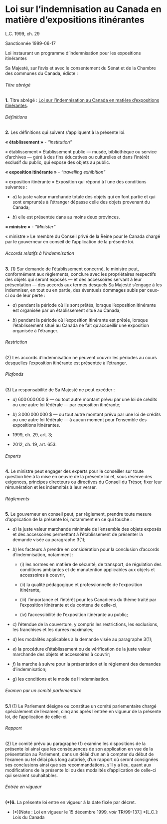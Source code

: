 # Loi sur l’indemnisation au Canada en matière d’expositions itinérantes

L.C. 1999, ch. 29

Sanctionnée 1999-06-17

Loi instaurant un programme d’indemnisation pour les expositions itinérantes

Sa Majesté, sur l’avis et avec le consentement du Sénat et de la Chambre des communes du Canada, édicte :

###### Titre abrégé

**1.** Titre abrégé : [Loi sur l’indemnisation au Canada en matière d’expositions itinérantes](/canada/fra/lois/C/C-10.5.md).

###### Définitions

**2.** Les définitions qui suivent s’appliquent à la présente loi.

**« établissement »** - _“institution”_

    

« établissement » Établissement public — musée, bibliothèque ou service d’archives — géré à des fins éducatives ou culturelles et dans l’intérêt exclusif du public, qui expose des objets au public.

**« exposition itinérante »** - _“travelling exhibition”_

    

« exposition itinérante » Exposition qui répond à l’une des conditions suivantes :

  * _a_) la juste valeur marchande totale des objets qui en font partie et qui sont empruntés à l’étranger dépasse celle des objets provenant du Canada;

  * _b_) elle est présentée dans au moins deux provinces.

**« ministre »** - _“Minister”_

    

« ministre » Le membre du Conseil privé de la Reine pour le Canada chargé par le gouverneur en conseil de l’application de la présente loi.

###### Accords relatifs à l’indemnisation

**3.** (1) Sur demande de l’établissement concerné, le ministre peut, conformément aux règlements, conclure avec les propriétaires respectifs des objets qui seront exposés — et des accessoires servant à leur présentation — des accords aux termes desquels Sa Majesté s’engage à les indemniser, en tout ou en partie, des éventuels dommages subis par ceux-ci ou de leur perte :

  * _a_) pendant la période où ils sont prêtés, lorsque l’exposition itinérante est organisée par un établissement situé au Canada;

  * _b_) pendant la période où l’exposition itinérante est prêtée, lorsque l’établissement situé au Canada ne fait qu’accueillir une exposition organisée à l’étranger.

###### Restriction

(2) Les accords d’indemnisation ne peuvent couvrir les périodes au cours desquelles l’exposition itinérante est présentée à l’étranger.

###### Plafonds

(3) La responsabilité de Sa Majesté ne peut excéder :

  * _a_) 600 000 000 $ — ou tout autre montant prévu par une loi de crédits ou une autre loi fédérale — par exposition itinérante;

  * _b_) 3 000 000 000 $ — ou tout autre montant prévu par une loi de crédits ou une autre loi fédérale — à aucun moment pour l’ensemble des expositions itinérantes.

  * 1999, ch. 29, art. 3;
  * 2012, ch. 19, art. 653.

###### Experts

**4.** Le ministre peut engager des experts pour le conseiller sur toute question liée à la mise en oeuvre de la présente loi et, sous réserve des exigences, principes directeurs ou directives du Conseil du Trésor, fixer leur rémunération et les indemnités à leur verser.

###### Règlements

**5.** Le gouverneur en conseil peut, par règlement, prendre toute mesure d’application de la présente loi, notamment en ce qui touche :

  * _a_) la juste valeur marchande minimale de l’ensemble des objets exposés et des accessoires permettant à l’établissement de présenter la demande visée au paragraphe 3(1);

  * _b_) les facteurs à prendre en considération pour la conclusion d’accords d’indemnisation, notamment :

    * (i) les normes en matière de sécurité, de transport, de régulation des conditions ambiantes et de manutention applicables aux objets et accessoires à couvrir,

    * (ii) la qualité pédagogique et professionnelle de l’exposition itinérante,

    * (iii) l’importance et l’intérêt pour les Canadiens du thème traité par l’exposition itinérante et du contenu de celle-ci,

    * (iv) l’accessibilité de l’exposition itinérante au public;

  * _c_) l’étendue de la couverture, y compris les restrictions, les exclusions, les franchises et les durées maximales;

  * _d_) les modalités applicables à la demande visée au paragraphe 3(1);

  * _e_) la procédure d’établissement ou de vérification de la juste valeur marchande des objets et accessoires à couvrir;

  * _f_) la marche à suivre pour la présentation et le règlement des demandes d’indemnisation;

  * _g_) les conditions et le mode de l’indemnisation.

###### Examen par un comité parlementaire

**5.1** (1) Le Parlement désigne ou constitue un comité parlementaire chargé spécialement de l’examen, cinq ans après l’entrée en vigueur de la présente loi, de l’application de celle-ci.

###### Rapport

(2) Le comité prévu au paragraphe (1) examine les dispositions de la présente loi ainsi que les conséquences de son application en vue de la présentation au Parlement, dans un délai d’un an à compter du début de l’examen ou tel délai plus long autorisé, d’un rapport où seront consignées ses conclusions ainsi que ses recommandations, s’il y a lieu, quant aux modifications de la présente loi ou des modalités d’application de celle-ci qui seraient souhaitables.

###### Entrée en vigueur

**(*)6.** La présente loi entre en vigueur à la date fixée par décret.

  * (*)[Note : Loi en vigueur le 15 décembre 1999, _voir_ TR/99-137.]
  *[L.C.]: Lois du Canada
